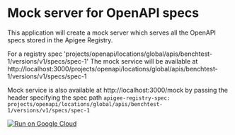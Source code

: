 # Mock server for OpenAPI specs

This application will create a mock server which serves all the OpenAPI specs
stored in the Apigee Registry.

For a registry spec 'projects/openapi/locations/global/apis/benchtest-1/versions/v1/specs/spec-1'
The mock service will be available at
http://localhost:3000/projects/openapi/locations/global/apis/benchtest-1/versions/v1/specs/spec-1

Mock service is also available at http://localhost:3000/mock 
by passing the header specifying the spec path
`apigee-registry-spec: projects/openapi/locations/global/apis/benchtest-1/versions/v1/specs/spec-1`


[![Run on Google Cloud](https://deploy.cloud.run/button.svg)](https://deploy.cloud.run)